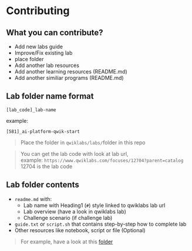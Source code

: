 # Contributing

## What you can contribute?
* Add new labs guide
* Improve/Fix existing lab
* place folder
* Add another lab resources
* Add another learning resources (README.md)
* Add another similiar programs (README.md)

## Lab folder name format

`[lab_code]_lab-name`

example:

`[581]_ai-platform-qwik-start`

> Place the folder in `qwiklabs/labs/`folder in this repo

> You can get the lab code with look at lab url,\
> example: `https://www.qwiklabs.com/focuses/12704?parent=catalog` \
> 12704 is the lab code

## Lab folder contents

* `readme.md` with: 
  * Lab name with Heading1 (`#`) style linked to qwiklabs lab url
  * Lab overview (have a look in qwiklabs lab)
  * Challenge scenario (if challenge lab)
* `guide.txt` or `script.sh` that contains step-by-step how to complete lab
* Other resources like notebook, script or file (Optional)

> For example, have a look at this [folder](https://github.com/elmoallistair/qwiklabs/tree/master/labs/%5B11881%5D_building-interactice-apps-with-google-assistant-challenge-lab)
